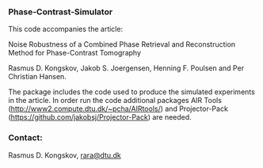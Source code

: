 ### Phase-Contrast-Simulator

This code accompanies the article:

Noise Robustness of a Combined Phase Retrieval and Reconstruction Method for Phase-Contrast Tomography

Rasmus D. Kongskov, Jakob S. Joergensen, Henning F. Poulsen and Per Christian Hansen.

The package includes the code used to produce the simulated experiments in the article. In order run the code additional packages AIR Tools (http://www2.compute.dtu.dk/~pcha/AIRtools/) and Projector-Pack (https://github.com/jakobsj/Projector-Pack) are needed.

### Contact:

Rasmus D. Kongskov, rara@dtu.dk
